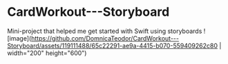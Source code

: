 # CardWorkout---Storyboard
Mini-project that helped me get started with Swift using storyboards
![image](https://github.com/DomnicaTeodor/CardWorkout---Storyboard/assets/119111488/65c22291-ae9a-4415-b070-559409262c80 | width="200" height="600")
